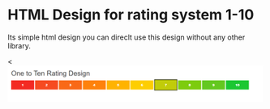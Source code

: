 # HTML Design for rating system 1-10

Its simple html design you can direclt use this design without any other library.

<<img src="https://raw.githubusercontent.com/acutehimanshu/Rating-1-tp-10-HTML-Design/main/homePageImage.png">
